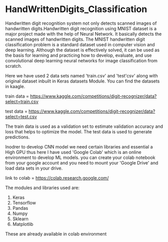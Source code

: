 # HandWrittenDigits_Classification
Handwritten digit recognition system not only detects
scanned images of handwritten digits.Handwritten digit
recognition using MNIST dataset is a major project made
with the help of Neural Network. It basically detects
the scanned images of handwritten digits.
The MNIST handwritten digit classification problem is a standard dataset used in computer vision and deep learning. Although the dataset is effectively solved, it can be used as the basis for learning and practicing how to develop, evaluate, and use convolutional deep learning neural networks for image classification from scratch.

Here we have used 2 data sets named 'train.csv' and 'test'csv' along with original dataset inbuilt in Keras datasets Module. You can find the datasets in kaagle.

train data = https://www.kaggle.com/competitions/digit-recognizer/data?select=train.csv

test data = https://www.kaggle.com/competitions/digit-recognizer/data?select=test.csv

The train data is used as a validation set to estimate validation accuracy and loss that helps to optimize the model. The test data is used to generate predictions.

Inodrer to develop CNN model we need certain libraries and essential a High GPU thus here I have used 'Google Colab' which is an online environment to develop ML models. you can create your colab notebook from your google account and you need to mount your 'Google Drive' and load data sets in your drive.

link to colab = https://colab.research.google.com/

The modules and libraries used are:
1. Keras
2.  Tensorflow
3.  Pandas
4.  Numpy
5.  Sklearn
6.  Matplotlib

These are already available in colab environment
